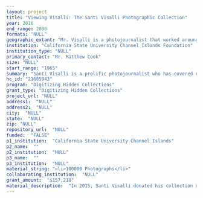 ```yaml
--- 
layout: project 
title: "Viewing Visalli: The Santi Visalli Photographic Collection"
year: 2016
end_range: 2000
formats: "NULL"
geographic_extant: "Mr. Visalli is a photojournalist that worked around the world, photographing hippies in San Francisco, Vietnam protesters in Washington DC, and mourners at Martin Luther King's funeral in Atlanta, Georgia. He authored five books published by Rizzoli documenting Los Angeles, Chicago, San Francisco New York City, and Boston."
institution: "California State University Channel Islands Foundation"
institution_type: "NULL"
primary_contact: "Mr. Matthew Cook"
size: "NULL"
start_range: "1965"
summary: "Santi Visalli is a prolific photojournalist who has covered news, social issues, politics, and lifestyles and has photographed four presidents of the United States. His work as appeared in and on the covers of some 50 magazines and newspapers worldwide, including The New York Times, Newsweek, Time, Life, U.S. News & World Report, Paris Match, Stern, Oggi, Epoca, and L'Europeo. In 2015, Mr. Visalli donated his photograph and negative collection to CSU Channel Islands, and transferred copyright to the university. With this grant, we intend to digitize the entire 100,000 plus image collection and post them on-line for researchers world-wide."
hc_id: "21685943"
program: "Digitizing Hidden Collections"
grant_type: "Digitizing Hidden Collections"
project_url: "NULL"
address1:  "NULL"
address2:  "NULL"
city:  "NULL"
state:  "NULL"
zip: "NULL"
repository_url:  "NULL"
funded:  "FALSE"
p1_institution:  "California State University Channel Islands"
p2_name:  ""
p2_institution:  "NULL"
p3_name:  ""
p3_institution:  "NULL"
material_string: "<li>100000 Photographs</li>"
collaborating_institution:  "NULL"
grant_amount:  "$157,218"
material_description:  "In 2015, Santi Visalli donated his collection of prints, negatives, slides, ephemera and all intellectual property to CSU Channel Islands. His express goal was to share his images with the world and to ensure that his life's work would be preserved. This application represents an effort by the university to meet its commitment to Mr. Visalli. The collection consists of 100,000 photographic images in 35mm black-and white film, 35mm slides, prints, tear sheets, and a few pieces of ephemera, such as a camera owned and used by Mr. Visalli."
---
```

